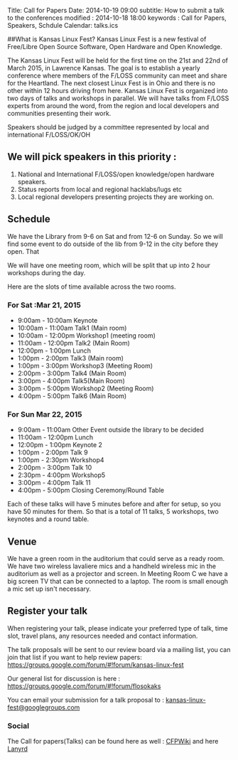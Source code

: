 Title: Call for Papers
Date: 2014-10-19 09:00
subtitle: How to submit a talk to the conferences
modified : 2014-10-18 18:00
keywords : Call for Papers, Speakers, Schdule
Calendar: talks.ics

##What is Kansas Linux Fest?
Kansas Linux Fest is a new festival of Free/Libre Open Source Software, Open Hardware and Open Knowledge.

The Kansas Linux Fest will be held for the first time on the 21st and 22nd of March 2015, in Lawrence Kansas. The goal is to establish a yearly conference where members of the F/LOSS community can meet and share for the Heartland. The next closest Linux Fest is in Ohio and there is no other within 12 hours driving from here.
Kansas Linux Fest is organized into two days of talks and workshops in parallel. We will have talks from F/LOSS experts from around the word, from the region and local developers and communities presenting their work.

Speakers should be judged by a committee represented by local and international F/LOSS/OK/OH

## We will pick speakers in this priority :

1. National and International F/LOSS/open knowledge/open hardware speakers.
2. Status reports from local and regional hacklabs/lugs etc
3. Local regional developers presenting projects they are working on.

## Schedule

We have the Library from 9-6 on Sat and from 12-6 on Sunday. So we will
find some event to do outside of the lib from 9-12 in the city before
they open. That

We will have one meeting room, which will be split that up into 2 hour
workshops during the day.

Here are the slots of time available across the two rooms.

### For Sat :Mar 21, 2015
* 9:00am - 10:00am Keynote
* 10:00am - 11:00am Talk1 (Main room)
* 10:00am - 12:00pm Workshop1 (meeting room)
* 11:00am - 12:00pm Talk2 (Main Room)
* 12:00pm - 1:00pm Lunch
* 1:00pm - 2:00pm Talk3 (Main room)
* 1:00pm - 3:00pm Workshop3 (Meeting Room)
* 2:00pm - 3:00pm Talk4 (Main Room)
* 3:00pm - 4:00pm Talk5(Main Room)
* 3:00pm - 5:00pm Workshop2 (Meeting Room)
* 4:00pm - 5:00pm Talk6 (Main Room)

### For Sun Mar 22, 2015
* 9:00am - 11:00am Other Event outside the library to be decided
* 11:00am - 12:00pm Lunch
* 12:00pm - 1:00pm Keynote 2
* 1:00pm - 2:00pm Talk 9
* 1:00pm - 2:30pm Workshop4
* 2:00pm - 3:00pm Talk 10
* 2:30pm - 4:00pm Workshop5
* 3:00pm - 4:00pm Talk 11
* 4:00pm - 5:00pm Closing Ceremony/Round Table

Each of these talks will have 5 minutes before and after for setup, so you have 50 minutes for them.
So that is a total of 11 talks, 5 workshops, two keynotes and a round table.

## Venue

We have a green room in the auditorium that could serve as a ready
room. We have two wireless lavaliere mics and a handheld wireless mic
in the auditorium as well as a projector and screen. In Meeting Room C
we have a big screen TV that can be connected to a laptop. The room is
small enough a mic set up isn't necessary.

## Register your talk 
When registering your talk, please indicate your preferred type of talk, time slot, travel plans, any resources needed and contact information.

The talk proposals will be sent to our review board via a mailing list, you can
join that list if you want to help review papers:
https://groups.google.com/forum/#!forum/kansas-linux-fest

Our general list for discussion is here :
https://groups.google.com/forum/#!forum/flosokaks

You can email your submission for a talk proposal to :
kansas-linux-fest@googlegroups.com


### Social
The Call for papers(Talks) can be found here as well :
[CFPWiki](http://www.wikicfp.com/cfp/servlet/event.showcfp?eventid=41289) and
here [Lanyrd](http://lanyrd.com/2015/klf15/calls/qcwkk/)
